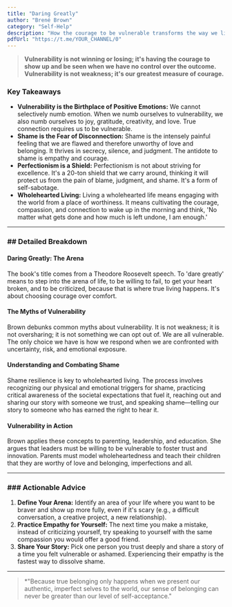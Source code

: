 ```yaml
---
title: "Daring Greatly"
author: "Brené Brown"
category: "Self-Help"
description: "How the courage to be vulnerable transforms the way we live, love, and lead."
pdfUrl: "https://t.me/YOUR_CHANNEL/0"
---
```

> **Vulnerability is not winning or losing; it's having the courage to show up and be seen when we have no control over the outcome. Vulnerability is not weakness; it's our greatest measure of courage.**

### Key Takeaways

-   **Vulnerability is the Birthplace of Positive Emotions:** We cannot selectively numb emotion. When we numb ourselves to vulnerability, we also numb ourselves to joy, gratitude, creativity, and love. True connection requires us to be vulnerable.
-   **Shame is the Fear of Disconnection:** Shame is the intensely painful feeling that we are flawed and therefore unworthy of love and belonging. It thrives in secrecy, silence, and judgment. The antidote to shame is empathy and courage.
-   **Perfectionism is a Shield:** Perfectionism is not about striving for excellence. It's a 20-ton shield that we carry around, thinking it will protect us from the pain of blame, judgment, and shame. It's a form of self-sabotage.
-   **Wholehearted Living:** Living a wholehearted life means engaging with the world from a place of worthiness. It means cultivating the courage, compassion, and connection to wake up in the morning and think, 'No matter what gets done and how much is left undone, I am enough.'

---

### ## Detailed Breakdown

#### Daring Greatly: The Arena
The book's title comes from a Theodore Roosevelt speech. To 'dare greatly' means to step into the arena of life, to be willing to fail, to get your heart broken, and to be criticized, because that is where true living happens. It's about choosing courage over comfort.

#### The Myths of Vulnerability
Brown debunks common myths about vulnerability. It is not weakness; it is not oversharing; it is not something we can opt out of. We are all vulnerable. The only choice we have is how we respond when we are confronted with uncertainty, risk, and emotional exposure.

#### Understanding and Combating Shame
Shame resilience is key to wholehearted living. The process involves recognizing our physical and emotional triggers for shame, practicing critical awareness of the societal expectations that fuel it, reaching out and sharing our story with someone we trust, and speaking shame—telling our story to someone who has earned the right to hear it.

#### Vulnerability in Action
Brown applies these concepts to parenting, leadership, and education. She argues that leaders must be willing to be vulnerable to foster trust and innovation. Parents must model wholeheartedness and teach their children that they are worthy of love and belonging, imperfections and all.

---

### ### Actionable Advice

1.  **Define Your Arena:** Identify an area of your life where you want to be braver and show up more fully, even if it's scary (e.g., a difficult conversation, a creative project, a new relationship).
2.  **Practice Empathy for Yourself:** The next time you make a mistake, instead of criticizing yourself, try speaking to yourself with the same compassion you would offer a good friend.
3.  **Share Your Story:** Pick one person you trust deeply and share a story of a time you felt vulnerable or ashamed. Experiencing their empathy is the fastest way to dissolve shame.

---

> *"Because true belonging only happens when we present our authentic, imperfect selves to the world, our sense of belonging can never be greater than our level of self-acceptance."
